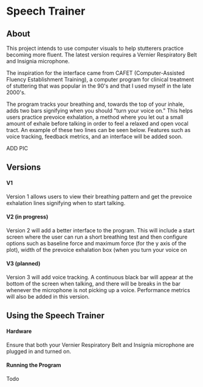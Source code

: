 # Speech Trainer

## About
This project intends to use computer visuals to help stutterers practice becoming more fluent. The latest version requires a Vernier Respiratory Belt and Insignia microphone. 

The inspiration for the interface came from CAFET (Computer-Assisted Fluency Establishment Training), a computer program for clinical treatment of stuttering that was popular in the 90's and that I used myself in the late 2000's.

The program tracks your breathing and, towards the top of your inhale, adds two bars signifying when you should "turn your voice on." This helps users practice prevoice exhalation, a method where you let out a small amount of exhale before talking in order to feel a relaxed and open vocal tract. An example of these two lines can be seen below. Features such as voice tracking, feedback metrics, and an interface will be added soon. 

ADD PIC

## Versions
#### V1
Version 1 allows users to view their breathing pattern and get the prevoice exhalation lines signifying when to start talking. 

#### V2 (in progress)
Version 2 will add a better interface to the program. This will include a start screen where the user can run a short breathing test and then configure options such as baseline force and maximum force (for the y axis of the plot), width of the prevoice exhalation box (when you turn your voice on

#### V3 (planned)
Version 3 will add voice tracking. A continuous black bar will appear at the bottom of the screen when talking, and there will be breaks in the bar whenever the microphone is not picking up a voice. Performance metrics will also be added in this version. 

## Using the Speech Trainer
#### Hardware
Ensure that both your Vernier Respiratory Belt and Insignia microphone are plugged in and turned on.

#### Running the Program
Todo
